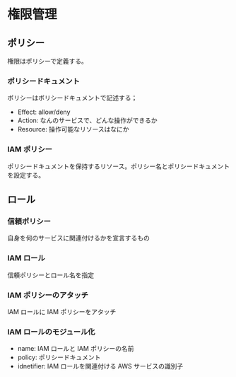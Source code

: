 # 権限管理

## ポリシー

権限はポリシーで定義する。

### ポリシードキュメント

ポリシーはポリシードキュメントで記述する；

- Effect: allow/deny
- Action: なんのサービスで、どんな操作ができるか
- Resource: 操作可能なリソースはなにか

### IAM ポリシー

ポリシードキュメントを保持するリソース。ポリシー名とポリシードキュメントを設定する。

## ロール

### 信頼ポリシー

自身を何のサービスに関連付けるかを宣言するもの

### IAM ロール

信頼ポリシーとロール名を指定

### IAM ポリシーのアタッチ

IAM ロールに IAM ポリシーをアタッチ

### IAM ロールのモジュール化

- name: IAM ロールと IAM ポリシーの名前
- policy: ポリシードキュメント
- idnetifier: IAM ロールを関連付ける AWS サービスの識別子
